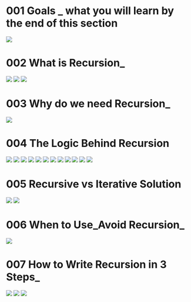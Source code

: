 # 001 Goals _ what you will learn by the end of this section
![](Images/2022-10-02-00-30-00.png)

# 002 What is Recursion_
![](Images/2022-10-02-00-38-13.png)
![](Images/2022-10-02-00-39-56.png)
![](Images/2022-10-02-00-40-53.png)

# 003 Why do we need Recursion_
![](Images/2022-10-02-00-45-58.png)

# 004 The Logic Behind Recursion
![](Images/2022-10-02-00-48-20.png)
![](Images/2022-10-02-00-48-43.png)
![](Images/2022-10-02-00-51-30.png)
![](Images/2022-10-02-00-52-04.png)
![](Images/2022-10-02-00-52-29.png)
![](Images/2022-10-02-00-52-49.png)
![](Images/2022-10-02-00-53-24.png)
![](Images/2022-10-02-00-56-42.png)
![](Images/2022-10-02-00-57-22.png)
![](Images/2022-10-02-00-57-45.png)
![](Images/2022-10-02-00-58-54.png)
![](Images/2022-10-02-00-59-20.png)

# 005 Recursive vs Iterative Solution
![](Images/2022-10-02-01-01-34.png)
![](Images/2022-10-02-01-04-41.png)

# 006 When to Use_Avoid Recursion_
![](Images/2022-10-02-01-15-27.png)

# 007 How to Write Recursion in 3 Steps_
![](Images/2022-10-02-01-18-06.png)
![](Images/2022-10-02-01-18-33.png)
![](Images/2022-10-02-01-32-02.png)